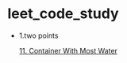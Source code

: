 # leet_code_study

* 1.two points

  [11. Container With Most Water](https://github.com/blueWind123731/algorithm_learning/issues/1)
